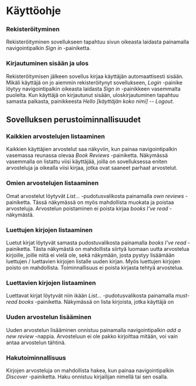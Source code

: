 # Käyttöohje

### Rekisteröityminen

Rekisteröityminen sovellukseen tapahtuu sivun oikeasta laidasta painamalla navigointipalkin *Sign in* -painiketta.

### Kirjautuminen sisään ja ulos

Rekisteröitymisen jälkeen sovellus kirjaa käyttäjän automaattisesti sisään. Mikäli käyttäjä on jo aiemmin rekisteröitynyt sovellukseen, *Login* -painike löytyy navigointipalkin oikeasta laidasta *Sign in* -painikkeen vasemmalta puolelta. Kun käyttäjä on kirjautunut sisään, uloskirjautuminen tapahtuu samasta paikasta, painikkeesta *Hello [käyttäjän koko nimi] -- Logout*.

## Sovelluksen perustoiminnallisuudet

### Kaikkien arvostelujen listaaminen

Kaikkien käyttäjien arvostelut saa näkyviin, kun painaa navigointipalkin vasemassa reunassa olevaa *Book Reviews* -painiketta. Näkymässä vasemmalla on listattu viisi käyttäjää, joilla on sovelluksessa eniten arvosteluja ja oikealla viisi kirjaa, jotka ovat saaneet parhaat arvostelut.

### Omien arvostelujen listaaminen

Omat arvostelut löytyvät *List...* -pudotusvalikosta painamalla *own reviews* -painiketta. Tässä näkymässä on myös mahdollista muokata ja poistaa arvosteluja. Arvostelun poistaminen ei poista kirjaa *books I've read* -näkymästä.

### Luettujen kirjojen listaaminen

Luetut kirjat löytyvät samasta pudostuvalikosta painamalla *books I've read* -painiketta. Tästa näkymästä on mahdollista siirtyä luomaan uutta arvostelua kirjoille, joille niitä ei vielä ole, sekä näkymään, josta pystyy lisäämään luettujen / luettavien kirjojen listalle uuden kirjan. Myös luettujen kirjojen poisto on mahdollista. Toiminnallisuus ei poista kirjasta tehtyä arvostelua.

### Luettavien kirjojen listaaminen

Luettavat kirjat löytyvät niin ikään *List...* -pudotusvalikosta painamalla *must-read books* -painiketta. Näkymässä on lista kirjoista, jotka käyttäjä on 

### Uuden arvostelun lisääminen

Uuden arvostelun lisääminen onnistuu painamalla navigointipalkin *add a new review* -nappia. Arvosteluun ei ole pakko kirjoittaa mitään, voi vain antaa arvostelun tähtinä.

### Hakutoiminnallisuus

Kirjojen arvosteluja on mahdollista hakea, kun painaa navigointipalkin *Discover* -painiketta. Haku onnistuu kirjailijan nimellä tai sen osalla.
